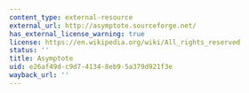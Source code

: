 ```yaml
---
content_type: external-resource
external_url: http://asymptote.sourceforge.net/
has_external_license_warning: true
license: https://en.wikipedia.org/wiki/All_rights_reserved
status: ''
title: Asymptote
uid: e26af49d-c9d7-4134-8eb9-5a379d921f3e
wayback_url: ''
---
```

